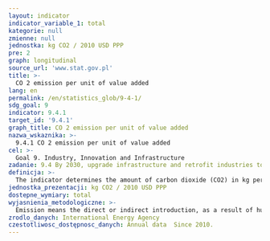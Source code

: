 ```yaml
---
layout: indicator
indicator_variable_1: total
kategorie: null
zmienne: null
jednostka: kg CO2 / 2010 USD PPP
pre: 2
graph: longitudinal
source_url: 'www.stat.gov.pl'
title: >-
  CO 2 emission per unit of value added
lang: en
permalink: /en/statistics_glob/9-4-1/
sdg_goal: 9
indicator: 9.4.1
target_id: '9.4.1'
graph_title: CO 2 emission per unit of value added
nazwa_wskaznika: >-
  9.4.1 CO 2 emission per unit of value added
cel: >-
  Goal 9. Industry, Innovation and Infrastructure
zadanie: 9.4 By 2030, upgrade infrastructure and retrofit industries to make them sustainable, with increased resource-use efficiency and greater adoption of clean and environmentally sound technologies and industrial processes, with all countries taking action in accordance with their respective capabilities
definicja: >-
  The indicator determines the amount of carbon dioxide (CO2) in kg per one unit of gross value added of Gross Domestic Product (2010=100). The indicator CO2 emission per unit of value added is currently being measured by CO2 emission per GDP PPP (Purchasing Power Parity).
jednostka_prezentacji: kg CO2 / 2010 USD PPP
dostepne_wymiary: total
wyjasnienia_metodologiczne: >-
  Emission means the direct or indirect introduction, as a result of human activity, of the following factors into the air, water, soil or land:a) substances,b) energies, such as heat, noise, vibration or electromagnetic fields.Gross value added (GVA) in the gross domestic product account, is the difference between gross output and intermediate consumption. GVA indicates the input of individual producers, industries and sectors to the GDP creation.Carbon dioxide (CO2) emission per unit of value added is a universal indicator for measuring the impact of industrial production on environment. It captures the intensity of energy use, energy efficiency of production technology and most importantly use of fossil fuels.
zrodlo_danych: International Energy Agency
czestotliwosc_dostępnosc_danych: Annual data  Since 2010.
---
```

